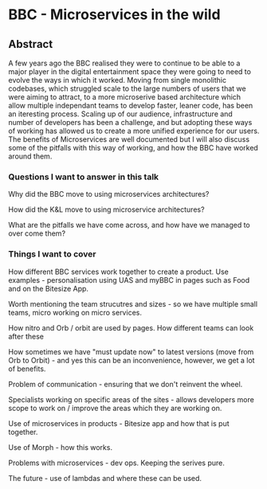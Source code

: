 # BBC - Microservices in the wild

## Abstract

A few years ago the BBC realised they were to continue to be able to a major player in the digital entertainment space they were going to need to evolve the ways in which it worked. Moving from single monolithic codebases, which struggled scale to the large numbers of users that we were aiming to attract, to a more microserive based architecture which allow multiple independant teams to develop faster, leaner code, has been an iteresting process.  Scaling up of our audience, infrastructure and number of developers has been a challenge, and but adopting these ways of working has allowed us to create a more unified experience for our users.  The benefits of Microservices are well  documented but I will also discuss some of the pitfalls with this way of working, and how the BBC have worked around them.


### Questions I want to answer in this talk

Why did the BBC move to using microservices architectures?

How did the K&L move to using microservice architectures?

What are the pitfalls we have come across, and how have we managed to over come them?

### Things I want to cover

How different BBC services work together to create a product.  Use examples - personalisation using UAS and myBBC in pages such as Food and on the Bitesize App.

Worth mentioning the team strucutres and sizes  - so we have multiple small teams, micro working on micro services.  

How nitro and Orb / orbit are used by pages.  How different teams can look after these

How sometimes we have "must update now" to latest versions (move from Orb to Orbit) - and yes this can be an inconvenience, however, we get a lot of benefits.

Problem of communication - ensuring that we don't reinvent the wheel.

Specialists working on specific areas of the sites - allows developers more scope to work on / improve the areas which they are working on.

Use of microservices in products - Bitesize app and how that is put together.

Use of Morph - how this works.

Problems with microservices - dev ops.  Keeping the serives pure.

The future - use of lambdas and where these can be used.
